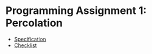 # Programming Assignment 1: Percolation
* [Specification](http://coursera.cs.princeton.edu/algs4/assignments/percolation.html)  
* [Checklist](http://coursera.cs.princeton.edu/algs4/checklists/percolation.html)




